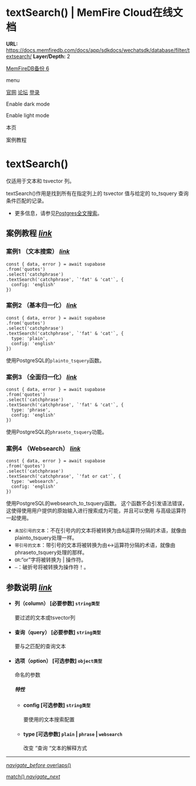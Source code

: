# textSearch() | MemFire Cloud在线文档

**URL:** https://docs.memfiredb.com/docs/app/sdkdocs/wechatsdk/database/filter/textsearch/
**Layer/Depth:** 2

[MemFireDB备份 6](/)

menu

[官网](https://memfiredb.com/)
[论坛](https://community.memfiredb.com/)
[登录](https://cloud.memfiredb.com/auth/login)

Enable dark mode

Enable light mode

本页

案例教程

# textSearch()

仅适用于文本和 tsvector 列。

textSearch()作用是找到所有在指定列上的 tsvector 值与给定的 to\_tsquery 查询条件匹配的记录。

* 更多信息，请参见[Postgres全文搜索](/docs/app/development_guide/database/full-text-search)。

## 案例教程 [*link*](#%e6%a1%88%e4%be%8b%e6%95%99%e7%a8%8b)

### 案例1 （文本搜索） [*link*](#%e6%a1%88%e4%be%8b1--%e6%96%87%e6%9c%ac%e6%90%9c%e7%b4%a2)

```
const { data, error } = await supabase
.from('quotes')
.select('catchphrase')
.textSearch('catchphrase', `'fat' & 'cat'`, {
  config: 'english'
})
```

### 案例2 （基本归一化） [*link*](#%e6%a1%88%e4%be%8b2--%e5%9f%ba%e6%9c%ac%e5%bd%92%e4%b8%80%e5%8c%96)

```
const { data, error } = await supabase
.from('quotes')
.select('catchphrase')
.textSearch('catchphrase', `'fat' & 'cat'`, {
  type: 'plain',
  config: 'english'
})
```

使用PostgreSQL的`plainto_tsquery`函数。

### 案例3 （全面归一化） [*link*](#%e6%a1%88%e4%be%8b3--%e5%85%a8%e9%9d%a2%e5%bd%92%e4%b8%80%e5%8c%96)

```
const { data, error } = await supabase
.from('quotes')
.select('catchphrase')
.textSearch('catchphrase', `'fat' & 'cat'`, {
  type: 'phrase',
  config: 'english'
})
```

使用PostgreSQL的`phraseto_tsquery`功能。

### 案例4 （Websearch） [*link*](#%e6%a1%88%e4%be%8b4--websearch)

```
const { data, error } = await supabase
.from('quotes')
.select('catchphrase')
.textSearch('catchphrase', `'fat or cat'`, {
  type: 'websearch',
  config: 'english'
})
```

使用PostgreSQL的websearch\_to\_tsquery函数。 这个函数不会引发语法错误，这使得使用用户提供的原始输入进行搜索成为可能，并且可以使用 与高级运算符一起使用。

* `未加引号的文本`：不在引号内的文本将被转换为由&运算符分隔的术语，就像由plainto\_tsquery处理一样。
* `带引号的文本`：带引号的文本将被转换为由<->运算符分隔的术语，就像由phraseto\_tsquery处理的那样。
* `OR`:“or”字将被转换为 | 操作符。
* `—`：破折号将被转换为操作符！。

## 参数说明 [*link*](#%e5%8f%82%e6%95%b0%e8%af%b4%e6%98%8e)

* #### 列（column） [必要参数] `string类型`

  要过滤的文本或tsvector列
* #### 查询（query） [必要参数] `string类型`

  要与之匹配的查询文本
* #### 选项（option） [可选参数] `object类型`

  命名的参数

  ##### 特性

  + #### config [可选参数] `string类型`

    要使用的文本搜索配置
  + #### type [可选参数] `plain` | `phrase` | `websearch`

    改变 “查询 “文本的解释方式

---

[*navigate\_before* overlaps()](/docs/app/sdkdocs/wechatsdk/database/filter/overlaps/)

[match() *navigate\_next*](/docs/app/sdkdocs/wechatsdk/database/filter/match/)